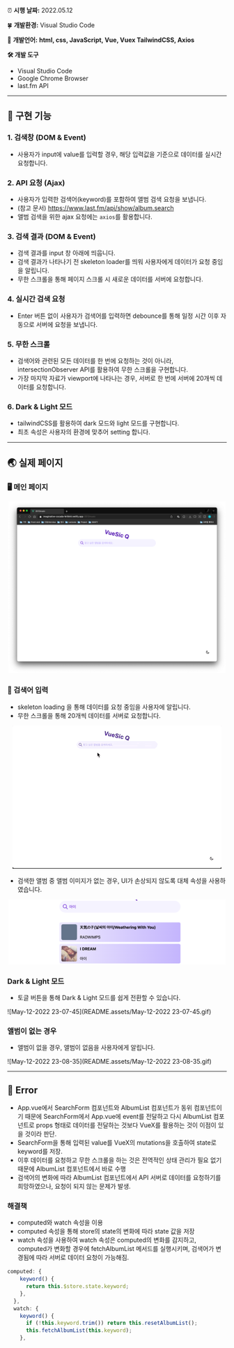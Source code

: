 ⏰ **시행 날짜:** 2022.05.12

🍀 **개발환경:** Visual Studio Code

👄 **개발언어:** **html, css, JavaScript, Vue, Vuex TailwindCSS, Axios**

**🛠 개발 도구**

- Visual Studio Code
- Google Chrome Browser
- last.fm API

---

## 🎯 구현 기능

### 1. 검색창 (DOM & Event)

- 사용자가 input에 value를 입력할 경우, 해당 입력값을 기준으로 데이터를 실시간 요청합니다.

### 2. API 요청 (Ajax)

- 사용자가 입력한 검색어(keyword)를 포함하여 앨범 검색 요청을 보냅니다.
- (참고 문서) https://www.last.fm/api/show/album.search
- 앨범 검색을 위한 ajax 요청에는 `axios`를 활용합니다.

### 3. 검색 결과 (DOM & Event)

- 검색 결과를 input 창 아래에 띄웁니다.
- 검색 결과가 나타나기 전 skeleton loader를 띄워 사용자에게 데이터가 요청 중임을 알립니다.
- 무한 스크롤을 통해 페이지 스크롤 시 새로운 데이터를 서버에 요청합니다.

### 4.  실시간 검색 요청

- Enter 버튼 없이 사용자가 검색어를 입력하면 debounce를 통해 일정 시간 이후 자동으로 서버에 요청을 보냅니다.

### 5. 무한 스크롤

- 검색어와 관련된 모든 데이터를 한 번에 요청하는 것이 아니라, intersectionObserver API를 활용하여 무한 스크롤을 구현합니다.
- 가장 마지막 자료가 viewport에 나타나는 경우, 서버로 한 번에 서버에 20개씩 데이터를 요청합니다.

### 6. Dark & Light 모드

- tailwindCSS를 활용하여 dark 모드와 light 모드를 구현합니다.
- 최초 속성은 사용자의 환경에 맞추어 setting 합니다.



---

## 🌏 실제 페이지

### 🖥 메인 페이지

<div align="center">
 <img src="README.assets/Screenshot-2363974.png" alt="main-page" width="500"/>
</div>



### 🔎 검색어 입력

- skeleton loading 을 통해 데이터를 요청 중임을 사용자에 알립니다.
- 무한 스크롤을 통해 20개씩 데이터를 서버로 요청합니다.

<div align="center">
 <img src="README.assets/May-12-2022 23-07-26-2364660.gif" alt="main-page" />
</div>



- 검색한 앨범 중 앨범 이미지가 없는 경우, UI가 손상되지 않도록 대체 속성을 사용하였습니다.

<div align="center">
	<img src="README.assets/Screenshot-2364602.png" width="500" />
</div>


### Dark & Light 모드

- 토글 버튼을 통해 Dark & Light 모드를 쉽게 전환할 수 있습니다.

![May-12-2022 23-07-45](README.assets/May-12-2022 23-07-45.gif)

### 앨범이 없는 경우

- 앨범이 없을 경우, 앨범이 없음을 사용자에게 알립니다.

![May-12-2022 23-08-35](README.assets/May-12-2022 23-08-35.gif)

---

## 🚨 Error

- App.vue에서 SearchForm 컴포넌트와 AlbumList 컴포넌트가 동위 컴포넌트이기 때문에 SearchForm에서 App.vue에 event를 전달하고 다시 AlbumList 컴포넌트로 props 형태로 데이터를 전달하는 것보다 VueX를 활용하는 것이 이점이 있을 것이라 판단.
- SearchForm을 통해 입력된 value를 VueX의 mutations을 호출하여 state로 keyword를 저장.
- 이후 데이터를 요청하고 무한 스크롤을 하는 것은 전역적인 상태 관리가 필요 없기 때문에 AlbumList 컴포넌트에서 바로 수행
- 검색어의 변화에 따라 AlbumList 컴포넌트에서 API 서버로 데이터를 요청하기를 희망하였으나, 요청이 되지 않는 문제가 발생.

### 해결책

- computed와 watch 속성을 이용
- computed 속성을 통해 store의 state의 변화에 따라 state 값을 저장
- watch 속성을 사용하여 watch 속성은 computed의 변화를 감지하고, computed가 변화할 경우에 fetchAlbumList 메서드를 실행시키며, 검색어가 변경됨에 따라 서버로 데이터 요청이 가능해짐.

```javascript
computed: {
    keyword() {
      return this.$store.state.keyword;
    },
  },
  watch: {
    keyword() {
      if (!this.keyword.trim()) return this.resetAlbumList();
      this.fetchAlbumList(this.keyword);
    },
```

